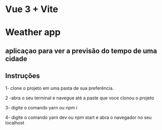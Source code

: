 # Vue 3 + Vite


<h1>Weather app</h1>

<h2>aplicaçao para ver a previsão do tempo de uma cidade</h2>


<h2>Instruções</h2>

<p>
  1- clone o projeto em uma pasta de sua preferência.
<p/>

<p>
  2 -abra o  seu terminal e navegue até a paste que voce clonou o projeto
<p/>

<p>
  3- digite o comando yarn ou npm i
<p/>

<p>
  4- digite o comando yarn dev ou npm start e abra o navegador no seu localhost
<p/>

